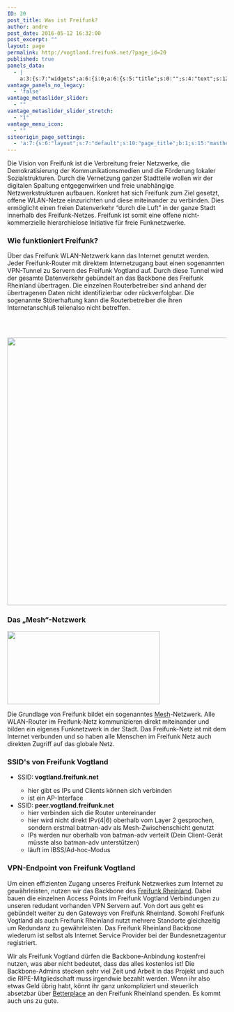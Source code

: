 ```yaml
---
ID: 20
post_title: Was ist Freifunk?
author: andre
post_date: 2016-05-12 16:32:00
post_excerpt: ""
layout: page
permalink: http://vogtland.freifunk.net/?page_id=20
published: true
panels_data:
  - |
    a:3:{s:7:"widgets";a:6:{i:0;a:6:{s:5:"title";s:0:"";s:4:"text";s:1244:"<p>Die Vision von Freifunk ist die Verbreitung freier Netzwerke, die Demokratisierung der Kommunikationsmedien und die Förderung lokaler Sozialstrukturen. Durch die Vernetzung ganzer Stadtteile wollen wir der digitalen Spaltung entgegenwirken und freie unabhängige Netzwerkstrukturen aufbauen. Konkret hat sich Freifunk zum Ziel gesetzt, offene WLAN-Netze einzurichten und diese miteinander zu verbinden. Dies ermöglicht einen freien Datenverkehr “durch die Luft” in der ganze Stadt innerhalb des Freifunk-Netzes. Freifunk ist somit eine offene nicht-kommerzielle hierarchielose Initiative für freie Funknetzwerke.</p><h3 class="widget-title">Wie funktioniert Freifunk?</h3><p>Über das Freifunk WLAN-Netzwerk kann das Internet genutzt werden. Jeder Freifunk-Router mit direktem Internetzugang baut einen sogenannten VPN-Tunnel zu Servern des Freifunk Vogtland auf. Durch diese Tunnel wird der gesamte Datenverkehr gebündelt an das Backbone des Freifunk Rheinland übertragen. Die einzelnen Routerbetreiber sind anhand der übertragenen Daten nicht identifizierbar oder rückverfolgbar. Die sogenannte Störerhaftung kann die Routerbetreiber die ihren Internetanschluß teilenalso nicht betreffen. </p><h3 class="widget-title"> </h3>";s:20:"text_selected_editor";s:7:"tinymce";s:5:"autop";b:1;s:12:"_sow_form_id";s:13:"58a4c01aa3c84";s:11:"panels_info";a:7:{s:5:"class";s:31:"SiteOrigin_Widget_Editor_Widget";s:3:"raw";b:0;s:4:"grid";i:0;s:4:"cell";i:0;s:2:"id";i:0;s:9:"widget_id";s:36:"e63c4836-8924-469f-a956-71fa005a7c77";s:5:"style";a:1:{s:18:"background_display";s:4:"tile";}}}i:1;a:13:{s:5:"image";i:222;s:14:"image_fallback";s:0:"";s:4:"size";s:12:"medium_large";s:5:"align";s:7:"default";s:5:"title";s:0:"";s:14:"title_position";s:6:"hidden";s:3:"alt";s:0:"";s:3:"url";s:0:"";s:5:"bound";b:1;s:12:"_sow_form_id";s:13:"58a4c0f53f3d1";s:11:"panels_info";a:6:{s:5:"class";s:30:"SiteOrigin_Widget_Image_Widget";s:4:"grid";i:0;s:4:"cell";i:0;s:2:"id";i:1;s:9:"widget_id";s:36:"6c213d73-562b-4ea3-8a74-76f6c7c1d1bd";s:5:"style";a:2:{s:27:"background_image_attachment";b:0;s:18:"background_display";s:4:"tile";}}s:10:"new_window";b:0;s:10:"full_width";b:0;}i:2;a:4:{s:5:"title";s:23:"Das „Mesh“-Netzwerk";s:4:"text";s:0:"";s:6:"filter";b:0;s:11:"panels_info";a:7:{s:5:"class";s:14:"WP_Widget_Text";s:3:"raw";b:0;s:4:"grid";i:1;s:4:"cell";i:0;s:2:"id";i:2;s:9:"widget_id";s:36:"754e9767-c30a-430c-ab29-84a5ade1856b";s:5:"style";a:1:{s:18:"background_display";s:4:"tile";}}}i:3;a:13:{s:5:"image";i:21;s:14:"image_fallback";s:0:"";s:4:"size";s:4:"full";s:5:"align";s:7:"default";s:5:"title";s:0:"";s:14:"title_position";s:6:"hidden";s:3:"alt";s:0:"";s:3:"url";s:0:"";s:5:"bound";b:1;s:12:"_sow_form_id";s:13:"58a4c06e7f627";s:10:"new_window";b:0;s:10:"full_width";b:0;s:11:"panels_info";a:7:{s:5:"class";s:30:"SiteOrigin_Widget_Image_Widget";s:3:"raw";b:0;s:4:"grid";i:2;s:4:"cell";i:0;s:2:"id";i:3;s:9:"widget_id";s:36:"443cb3d6-af9f-4203-b235-4f12d3d963a7";s:5:"style";a:1:{s:18:"background_display";s:4:"tile";}}}i:4;a:6:{s:5:"title";s:0:"";s:4:"text";s:401:"<p>Die Grundlage von Freifunk bildet ein sogenanntes <a href="http://de.wikipedia.org/wiki/Vermaschtes_Netz" target="_blank">Mesh</a>-Netzwerk. Alle WLAN-Router im Freifunk-Netz kommunizieren direkt miteinander und bilden ein eigenes Funknetzwerk in der Stadt. Das Freifunk-Netz ist mit dem Internet verbunden und so haben alle Menschen im Freifunk Netz auch direkten Zugriff auf das globale Netz.</p>";s:20:"text_selected_editor";s:7:"tinymce";s:5:"autop";b:1;s:12:"_sow_form_id";s:13:"58a4c0971fd8e";s:11:"panels_info";a:7:{s:5:"class";s:31:"SiteOrigin_Widget_Editor_Widget";s:3:"raw";b:0;s:4:"grid";i:2;s:4:"cell";i:1;s:2:"id";i:4;s:9:"widget_id";s:36:"ca1ce2e0-be2f-4705-9cab-a0cc7ba0f06d";s:5:"style";a:1:{s:18:"background_display";s:4:"tile";}}}i:5;a:6:{s:5:"title";s:0:"";s:4:"text";s:2174:"<h3 class="widget-title">SSID's von Freifunk Vogtland</h3><ul><li><span class="body-text-content">SSID: <strong>vogtland.freifunk.net<br /> </strong></span><ul><li><span class="body-text-content">hier gibt es IPs und Clients können sich verbinden</span></li><li><span class="body-text-content">ist ein AP-Interface</span></li></ul></li><li><span class="body-text-content">SSID: <strong>peer.vogtland.freifunk.net</strong></span><ul><li><span class="body-text-content">hier verbinden sich die Router untereinander</span></li><li><span class="body-text-content">hier wird nicht direkt IPv(4|6) oberhalb vom Layer 2 gesprochen, sondern erstmal batman-adv als Mesh-Zwischenschicht genutzt</span></li><li><span class="body-text-content">IPs werden nur oberhalb von batman-adv verteilt (Dein Client-Gerät müsste also batman-adv unterstützen)</span></li><li><span class="body-text-content">läuft im IBSS/Ad-hoc-Modus</span></li></ul></li></ul><h3 class="widget-title">VPN-Endpoint von Freifunk Vogtland</h3><p>Um einen effizienten Zugang unseres Freifunk Netzwerkes zum Internet zu gewährleisten, nutzen wir das Backbone des <a href="https://www.freifunk-rheinland.net/">Freifunk Rheinland</a>. Dabei bauen die einzelnen Access Points im Freifunk Vogtland Verbindungen zu unseren redudant vorhanden VPN Servern auf. Von dort aus geht es gebündelt weiter zu den Gateways von Freifunk Rheinland. Sowohl Freifunk Vogtland als auch Freifunk Rheinland nutzt mehrere Standorte gleichzeitig um Redundanz zu gewährleisten. Das Freifunk Rheinland Backbone wiederum ist selbst als Internet Service Provider bei der Bundesnetzagentur registriert.</p><p>Wir als Freifunk Vogtland dürfen die Backbone-Anbindung kostenfrei nutzen, was aber nicht bedeutet, dass das alles kostenlos ist! Die Backbone-Admins stecken sehr viel Zeit und Arbeit in das Projekt und auch die RIPE-Mitgliedschaft muss irgendwie bezahlt werden. Wenn ihr also etwas Geld übrig habt, könnt ihr ganz unkompliziert und steuerlich absetzbar über <a href="https://www.betterplace.org/de/organisations/15037-freifunk-rheinland-e-v">Betterplace</a> an den Freifunk Rheinland spenden. Es kommt auch uns zu gute.</p>";s:20:"text_selected_editor";s:7:"tinymce";s:5:"autop";b:1;s:12:"_sow_form_id";s:13:"58a4c03949790";s:11:"panels_info";a:7:{s:5:"class";s:31:"SiteOrigin_Widget_Editor_Widget";s:3:"raw";b:0;s:4:"grid";i:3;s:4:"cell";i:0;s:2:"id";i:5;s:9:"widget_id";s:36:"771b2993-263c-4821-b77b-8424567a8293";s:5:"style";a:1:{s:18:"background_display";s:4:"tile";}}}}s:5:"grids";a:4:{i:0;a:2:{s:5:"cells";i:1;s:5:"style";a:0:{}}i:1;a:2:{s:5:"cells";i:1;s:5:"style";a:0:{}}i:2;a:2:{s:5:"cells";i:2;s:5:"style";a:0:{}}i:3;a:2:{s:5:"cells";i:1;s:5:"style";a:0:{}}}s:10:"grid_cells";a:5:{i:0;a:2:{s:4:"grid";i:0;s:6:"weight";i:1;}i:1;a:2:{s:4:"grid";i:1;s:6:"weight";i:1;}i:2;a:2:{s:4:"grid";i:2;s:6:"weight";d:0.5;}i:3;a:2:{s:4:"grid";i:2;s:6:"weight";d:0.5;}i:4;a:2:{s:4:"grid";i:3;s:6:"weight";i:1;}}}
vantage_panels_no_legacy:
  - 'false'
vantage_metaslider_slider:
  - ""
vantage_metaslider_slider_stretch:
  - "1"
vantage_menu_icon:
  - ""
siteorigin_page_settings:
  - 'a:7:{s:6:"layout";s:7:"default";s:10:"page_title";b:1;s:15:"masthead_margin";b:1;s:13:"footer_margin";b:1;s:14:"featured_image";b:0;s:13:"hide_masthead";b:0;s:19:"hide_footer_widgets";b:0;}'
---
```

<p>Die Vision von Freifunk ist die Verbreitung freier Netzwerke, die Demokratisierung der Kommunikationsmedien und die Förderung lokaler Sozialstrukturen. Durch die Vernetzung ganzer Stadtteile wollen wir der digitalen Spaltung entgegenwirken und freie unabhängige Netzwerkstrukturen aufbauen. Konkret hat sich Freifunk zum Ziel gesetzt, offene WLAN-Netze einzurichten und diese miteinander zu verbinden. Dies ermöglicht einen freien Datenverkehr “durch die Luft” in der ganze Stadt innerhalb des Freifunk-Netzes. Freifunk ist somit eine offene nicht-kommerzielle hierarchielose Initiative für freie Funknetzwerke.</p>
<h3 class="widget-title">Wie funktioniert Freifunk?</h3>
<p>Über das Freifunk WLAN-Netzwerk kann das Internet genutzt werden. Jeder Freifunk-Router mit direktem Internetzugang baut einen sogenannten VPN-Tunnel zu Servern des Freifunk Vogtland auf. Durch diese Tunnel wird der gesamte Datenverkehr gebündelt an das Backbone des Freifunk Rheinland übertragen. Die einzelnen Routerbetreiber sind anhand der übertragenen Daten nicht identifizierbar oder rückverfolgbar. Die sogenannte Störerhaftung kann die Routerbetreiber die ihren Internetanschluß teilenalso nicht betreffen.&nbsp;</p>
<h3 class="widget-title">&nbsp;</h3>
<img src="http://vogtland.freifunk.net/wordpress/wp-content/uploads/2016/06/freifunk-netz.png" width="858" height="614" srcset="http://vogtland.freifunk.net/wordpress/wp-content/uploads/2016/06/freifunk-netz.png 858w, http://vogtland.freifunk.net/wordpress/wp-content/uploads/2016/06/freifunk-netz-300x215.png 300w, http://vogtland.freifunk.net/wordpress/wp-content/uploads/2016/06/freifunk-netz-768x550.png 768w" class="so-widget-image">
<h3 class="widget-title">Das „Mesh“-Netzwerk</h3>			
<img src="http://vogtland.freifunk.net/wordpress/wp-content/uploads/2016/05/adhoc_netz_wikipedia.png" width="350" height="168" srcset="http://vogtland.freifunk.net/wordpress/wp-content/uploads/2016/05/adhoc_netz_wikipedia.png 350w, http://vogtland.freifunk.net/wordpress/wp-content/uploads/2016/05/adhoc_netz_wikipedia-300x144.png 300w" class="so-widget-image">
<p>Die Grundlage von Freifunk bildet ein sogenanntes <a href="http://de.wikipedia.org/wiki/Vermaschtes_Netz" target="_blank">Mesh</a>-Netzwerk. Alle WLAN-Router im Freifunk-Netz kommunizieren direkt miteinander und bilden ein eigenes Funknetzwerk in der Stadt. Das Freifunk-Netz ist mit dem Internet verbunden und so haben alle Menschen im Freifunk Netz auch direkten Zugriff auf das globale Netz.</p>
<h3 class="widget-title">SSID's von Freifunk Vogtland</h3>
<ul>
<li><span class="body-text-content">SSID: <strong>vogtland.freifunk.net<br>
</strong></span><p></p>
<ul>
<li><span class="body-text-content">hier gibt es IPs und Clients können sich verbinden</span></li>
<li><span class="body-text-content">ist ein AP-Interface</span></li>
</ul>
</li>
<li><span class="body-text-content">SSID: <strong>peer.vogtland.freifunk.net</strong></span>
<ul>
<li><span class="body-text-content">hier verbinden sich die Router untereinander</span></li>
<li><span class="body-text-content">hier wird nicht direkt IPv(4|6) oberhalb vom Layer 2&nbsp;gesprochen, sondern erstmal batman-adv als Mesh-Zwischenschicht&nbsp;genutzt</span></li>
<li><span class="body-text-content">IPs werden nur oberhalb von batman-adv verteilt (Dein&nbsp;Client-Gerät müsste also batman-adv unterstützen)</span></li>
<li><span class="body-text-content">läuft im IBSS/Ad-hoc-Modus</span></li>
</ul>
</li>
</ul>
<h3 class="widget-title">VPN-Endpoint von Freifunk Vogtland</h3>
<p>Um einen effizienten Zugang unseres Freifunk Netzwerkes zum Internet zu gewährleisten, nutzen wir das Backbone des <a href="https://www.freifunk-rheinland.net/">Freifunk Rheinland</a>. Dabei bauen die einzelnen Access Points im Freifunk Vogtland Verbindungen zu unseren redudant vorhanden VPN Servern auf. Von dort aus geht es gebündelt weiter zu den Gateways von Freifunk Rheinland. Sowohl Freifunk Vogtland als auch Freifunk Rheinland nutzt mehrere Standorte gleichzeitig um Redundanz zu gewährleisten. Das Freifunk Rheinland Backbone wiederum ist selbst als Internet Service Provider bei der Bundesnetzagentur registriert.</p>
<p>Wir als Freifunk Vogtland dürfen die Backbone-Anbindung kostenfrei nutzen, was aber nicht bedeutet, dass das alles kostenlos ist! Die Backbone-Admins stecken sehr viel Zeit und Arbeit in das Projekt und auch die RIPE-Mitgliedschaft muss irgendwie bezahlt werden. Wenn ihr also etwas Geld übrig habt, könnt ihr ganz unkompliziert und steuerlich absetzbar über <a href="https://www.betterplace.org/de/organisations/15037-freifunk-rheinland-e-v">Betterplace</a> an den Freifunk Rheinland spenden. Es kommt auch uns zu gute.</p>